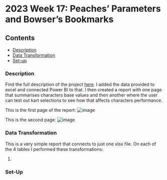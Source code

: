 # 2023 Week 17: Peaches’ Parameters and Bowser’s Bookmarks

## Contents
- [Description](#description)
- [Data Transformation](#data-transformation)
- [Set-up](#set-up)

### Description
Find the full description of the project [here](https://workout-wednesday.com/pbi-2023-w17/). I added the data provided to excel and connected Power BI to that. I then created a report with one page that summarises characters base values and then another where the user can test out kart selections to see how that affects characters performance.

This is the first page of the report:
![image](https://github.com/Hannahllmm/Power-BI-Projects/assets/39679731/51b96317-bee0-48ff-bd61-cbdc68544b68)

This is the second page:
![image](https://github.com/Hannahllmm/Power-BI-Projects/assets/39679731/307a1a89-bc6d-4fb6-a5af-f074919f81ea)

### Data Transformation

This is a very simple report that connects to just one xlsx file. On each of the 4 tables I performed these transformations:

1. 

### Set-Up

